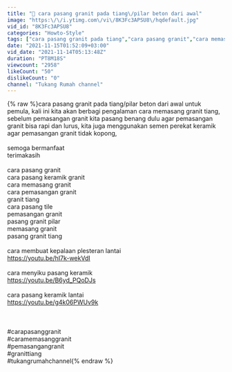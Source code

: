 ```yaml
---
title: "🔴 cara pasang granit pada tiang\/pilar beton dari awal"
image: "https:\/\/i.ytimg.com\/vi\/8K3Fc3APSU8\/hqdefault.jpg"
vid_id: "8K3Fc3APSU8"
categories: "Howto-Style"
tags: ["cara pasang granit pada tiang","cara pasang granit","cara memasang granit"]
date: "2021-11-15T01:52:09+03:00"
vid_date: "2021-11-14T05:13:48Z"
duration: "PT8M18S"
viewcount: "2958"
likeCount: "50"
dislikeCount: "0"
channel: "Tukang Rumah channel"
---
```

{% raw %}cara pasang granit pada tiang/pilar beton dari awal untuk pemula, kali ini kita akan berbagi pengalaman cara memasang granit tiang, sebelum pemasangan granit kita pasang benang dulu agar pemasangan granit bisa rapi dan lurus, kita juga menggunakan semen perekat keramik agar pemasangan granit tidak kopong,<br /><br />semoga bermanfaat<br />terimakasih<br /><br />cara pasang granit<br />cara pasang keramik granit<br />cara memasang granit<br />cara pemasangan granit<br />granit tiang<br />cara pasang tile<br />pemasangan granit<br />pasang granit pilar<br />memasang granit<br />pasang granit tiang<br /><br />cara membuat kepalaan plesteran lantai<br /><a rel="nofollow" target="blank" href="https://youtu.be/hI7k-wekVdI">https://youtu.be/hI7k-wekVdI</a><br /><br />cara menyiku pasang keramik<br /><a rel="nofollow" target="blank" href="https://youtu.be/B6yd_PQoDJs">https://youtu.be/B6yd_PQoDJs</a><br /><br />cara pasang keramik lantai<br /><a rel="nofollow" target="blank" href="https://youtu.be/g4k06PWUv9k">https://youtu.be/g4k06PWUv9k</a><br /><br /><br /><br />#carapasanggranit<br />#caramemasanggranit<br />#pemasangangranit<br />#granittiang<br />#tukangrumahchannel{% endraw %}
